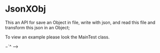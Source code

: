 JsonXObj
========

This an API for save an Object in file, write with json, and read this file and transform this json in an Object;

To view an example please look the MainTest class.

$-$´^ -->
